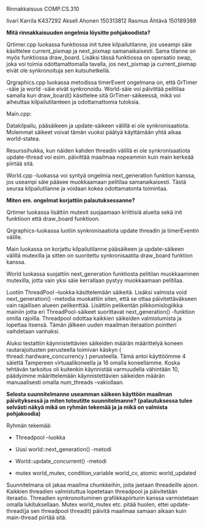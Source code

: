 Rinnakkaisuus COMP.CS.310 

Iivari Karrila K437292 
Akseli Ahonen 150313812 
Rasmus Ähtävä 150189389 

 

**Mitä rinnakkaisuuden ongelmia löysitte pohjakoodista?**

Qrtimer.cpp luokassa funktiossa init tulee kilpailutilanne, jos useampi säie käsittelee current_pixmap ja next_pixmap samanaikaisesti. Sama tilanne on myös funktiossa draw_board. Lisäksi tässä funktiossa on operaatio swap, joka voi toimia odottamattomalla tavalla, jos next_pixmap ja current_pixmap eivät ole synkronoituja sen kutsuhetkellä. 

Qrgraphics.cpp luokassa metodissa timerEvent ongelmana on, että GrTimer -säie ja world -säie eivät synkronoidu. World-säie voi päivittää pelitilaa samalla kun draw_board() käsittelee sitä GrTimer-säikeessä, mikä voi aiheuttaa kilpailutilanteen ja odottamattomia tuloksia. 

 

Main.cpp:  

Datakilpailu, pääsäikeen ja update-säikeen välillä ei ole synkronisaatiota. Molemmat säikeet voivat tämän vuoksi päätyä käyttämään yhtä aikaa world-statea. 

Resurssihukka, kun näiden kahden threadin välillä ei ole synkronisaatiota update-thread voi esim. päivittää maailmaa nopeammin kuin main kerkeää piirtää sitä. 

World.cpp -luokassa voi syntyä ongelmia next_generation funktion kanssa, jos useampi säie pääsee muokkaamaan pelitilaa samanaikaisesti. Tästä seuraa kilpailutilanne ja voidaan kokea odottamatonta toimintaa. 

 

**Miten em. ongelmat korjattiin palautuksessanne?**

Qrtimer luokassa lisättiin mutexit suojaamaan kriittisiä alueita sekä init funktioon että draw_board funktioon. 

Qrgraphics-luokassa luotiin synkronisaatiota update threadin ja timerEventin välille. 

Main luokassa on korjattu kilpailutilanne pääsäikeen ja update-säikeen välillä mutexilla ja sitten on suoritettu synkronisaatita draw_board funktion kanssa. 

World luokassa suojattiin next_generation funktiosta pelitilan muokkaaminen mutexilla, jotta vain yksi säie kerrallaan pystyy muokkaamaan pelitilaa. 

Luotiin ThreadPool –luokka käsittelemään säikeitä. Lisäksi valmista void next_generation() -metodia muokattiin siten, että se ottaa päivitettäväkseen vain rajallisen alueen pelikenttää. Lisättiin pelikentän pilkkomislogiikka mainiin jotta eri ThreadPool-säikeet suorittavat next_generation() -funktion omilla rajoilla. Threadpool odottaa kaikkien säikeiden valmistumista ja lopettaa itsensä. Tämän jälkeen uuden maailman iteraation pointteri vaihdetaan vanhaksi. 

Aluksi testattiin käynnistettävien säikeiden määrän määrittelyä koneen rautarajoitusten perusteella toimivan käskyn ( thread::hardware_concurrency ) perusteella. Tämä antoi käyttöömme 4 säiettä Tampereen virtuaalikoneella ja 16 omalla koneellamme. Koska tehtävän tarkoitus oli kuitenkin käynnistää varmuudella vähintään 10, päädyimme määrittelemään käynnistettävien säikeiden määrän manuaalisesti omalla num_threads –vakiollaan. 

 

**Selosta suunnitelmanne useamman säikeen käyttöön maailman päivityksessä ja miten toteutitte suunnitelmanne? (palautuksessa tulee selvästi näkyä mikä on ryhmän tekemää ja ja mikä on valmista pohjakoodia)**

Ryhmän tekemää: 

* Threadpool –luokka 

* Uusi world::next_generation() -metodi 

* World::update_concurrent() -metodi 

* mutex world_mutex, condition_variable world_cv, atomic<bool> world_updated 

Suunnitelmana oli jakaa maailma chunkkeihin, joita jaetaan threadeille ajoon. Kaikkien threadien valmistuttua lopetetaan threadpool ja päivitetään iteraatio. Threadien synkronoituminen grafiikkapiirturin kanssa varmistetaan omalla lukituksellaan. Mutex world_mutex etc. pitää huolen, ettei update-thread(ja sen threadpool threadit) päivitä maailmaa samaan aikaan kuin main-thread piirtää sitä. 
